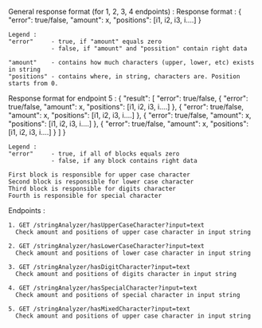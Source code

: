 General response format (for 1, 2, 3, 4 endpoints) : 
	Response format :
	{
		"error": true/false, 
		"amount": x,
		"positions": [i1, i2, i3, i....]
	}
  
	Legend : 
	"error"     - true,	if "amount" equals zero
				- false, if "amount" and "possition" contain right data
  
	"amount"    - contains how much characters (upper, lower, etc) exists in string
	"positions" - contains where, in string, characters are. Position starts from 0.
  
Response format for endpoint 5 :
	{
		"result": [
		"error": true/false,
		{
			"error": true/false, 
			"amount": x,
			"positions": [i1, i2, i3, i....]
		},
		{
			"error": true/false, 
			"amount": x,
			"positions": [i1, i2, i3, i....]
		},
		{
			"error": true/false, 
			"amount": x,
			"positions": [i1, i2, i3, i....]
		},
		{
			"error": true/false, 
			"amount": x,
			"positions": [i1, i2, i3, i....]
		}
		]
	}
  
	Legend : 
	"error"     - true,	if all of blocks equals zero
				- false, if any block contains right data
				
	First block is responsible for upper case character
	Second block is responsible for lower case character
	Third block is responsible for digits character
	Fourth is responsible for special character

Endpoints : 

	1. GET /stringAnalyzer/hasUpperCaseCharacter?input=text
	  Check amount and positions of upper case character in input string
	  
	2. GET /stringAnalyzer/hasLowerCaseCharacter?input=text
	  Check amount and positions of lower case character in input string

	3. GET /stringAnalyzer/hasDigitCharacter?input=text
	  Check amount and positions of digits character in input string

	4. GET /stringAnalyzer/hasSpecialCharacter?input=text
	  Check amount and positions of special character in input string

	5. GET /stringAnalyzer/hasMixedCharacter?input=text
	  Check amount and positions of upper case character in input string
